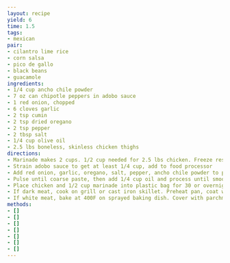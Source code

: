 ```yaml
---
layout: recipe
yield: 6
time: 1.5
tags:
- mexican
pair:
- cilantro lime rice
- corn salsa
- pico de gallo
- black beans
- guacamole
ingredients:
- 1/4 cup ancho chile powder
- 7 oz can chipotle peppers in adobo sauce
- 1 red onion, chopped
- 6 cloves garlic
- 2 tsp cumin
- 2 tsp dried oregano
- 2 tsp pepper
- 2 tbsp salt
- 1/4 cup olive oil
- 2.5 lbs boneless, skinless chicken thighs
directions:
- Marinade makes 2 cups. 1/2 cup needed for 2.5 lbs chicken. Freeze rest
- Strain adobo sauce to get at least 1/4 cup, add to food processor
- Add red onion, garlic, oregano, salt, pepper, ancho chile powder to processor
- Pulse until coarse paste, then add 1/4 cup oil and process until smooth. Add water (if needed) to reach 2 cups total
- Place chicken and 1/2 cup marinade into plastic bag for 30 or overnight
- If dark meat, cook on grill or cast iron skillet. Preheat pan, coat with 2 tbsp oil. Grill in batches 10-15 min until done
- If white meat, bake at 400F on sprayed baking dish. Cover with parchment paper, tucking around chicken. Bake 30-40 min
methods:
- []
- []
- []
- []
- []
- []
- []
---
```

